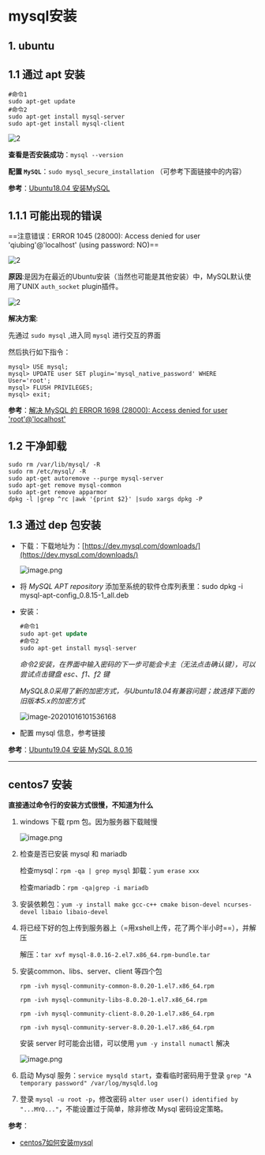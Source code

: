 # mysql安装

## 1. ubuntu

## 1.1 通过 apt 安装

```shell
#命令1
sudo apt-get update
#命令2
sudo apt-get install mysql-server
sudo apt-get install mysql-client
```

![2](https://img-blog.csdn.net/2018062311511088)

**查看是否安装成功**：`mysql --version`

**配置 `MySQL`**：`sudo mysql_secure_installation` （可参考下面链接中的内容）

**参考**：[Ubuntu18.04 安装MySQL](https://blog.csdn.net/weixx3/article/details/80782479)

## 1.1.1 可能出现的错误

==注意错误：ERROR 1045 (28000): Access denied for user 'qiubing'@'localhost' (using password: NO)==

![2](http://ww1.sinaimg.cn/large/006alGmrly1g276wmdle6j30h201mweo.jpg)

**原因**:是因为在最近的Ubuntu安装（当然也可能是其他安装）中，MySQL默认使用了UNIX `auth_socket` plugin插件。

![2](http://ww1.sinaimg.cn/large/006alGmrly1g276y3do7sj30bw05j0sv.jpg)

**解决方案**:

先通过 `sudo mysql` ,进入同 `mysql` 进行交互的界面

然后执行如下指令：

```mysql
mysql> USE mysql;
mysql> UPDATE user SET plugin='mysql_native_password' WHERE User='root';
mysql> FLUSH PRIVILEGES;
mysql> exit;
```

**参考**：[解决 MySQL 的 ERROR 1698 (28000): Access denied for user 'root'@'localhost'](https://blog.csdn.net/jlu16/article/details/82809937)

## 1.2 干净卸载

```shell
sudo rm /var/lib/mysql/ -R
sudo rm /etc/mysql/ -R
sudo apt-get autoremove --purge mysql-server
sudo apt-get remove mysql-common
sudo apt-get remove apparmor
dpkg -l |grep ^rc |awk '{print $2}' |sudo xargs dpkg -P
```

## 1.3 通过 dep 包安装

- 下载：下载地址为：[https://dev.mysql.com/downloads/](https://dev.mysql.com/downloads/)

  ![image.png](https://ww1.sinaimg.cn/large/006alGmrgy1gennee8d5cj30zq0nsad4.jpg)

- 将 *MySQL APT repository* 添加至系统的软件仓库列表里：sudo dpkg -i mysql-apt-config_0.8.15-1_all.deb

- 安装：

  ```sql
  #命令1
  sudo apt-get update
  #命令2
  sudo apt-get install mysql-server
  ```

  *命令2安装，在界面中输入密码的下一步可能会卡主（无法点击确认键），可以尝试点击键盘 esc、f1、f2 键*

  *MySQL8.0采用了新的加密方式，与Ubuntu18.04有兼容问题；故选择下面的旧版本5.x的加密方式*

  ![image-20201016101536168](https://i.loli.net/2020/10/16/mv9lYsMuWzio5pJ.png)

- 配置 mysql 信息，参考链接

**参考**：[Ubuntu19.04 安装 MySQL 8.0.16](https://blog.csdn.net/weixx3/article/details/94133847)

---

## centos7 安装

**直接通过命令行的安装方式很慢，不知道为什么**

1. windows 下载 rpm 包。因为服务器下载贼慢

    ![image.png](https://ww1.sinaimg.cn/large/006alGmrgy1gehfw42iu4j31400l5aee.jpg)

2. 检查是否已安装 mysql 和 mariadb

    检查mysql：`rpm -qa | grep mysql`
    卸载：`yum erase xxx`

    检查mariadb：`rpm -qa|grep -i mariadb`

3. 安装依赖包：`yum -y install make gcc-c++ cmake bison-devel ncurses-devel libaio libaio-devel`

4. 将已经下好的包上传到服务器上（=用xshell上传，花了两个半小时==），并解压

    解压：`tar xvf mysql-8.0.16-2.el7.x86_64.rpm-bundle.tar`

5. 安装common、libs、server、client 等四个包

    `rpm -ivh mysql-community-common-8.0.20-1.el7.x86_64.rpm`

    `rpm -ivh mysql-community-libs-8.0.20-1.el7.x86_64.rpm`

    `rpm -ivh mysql-community-client-8.0.20-1.el7.x86_64.rpm`

    `rpm -ivh mysql-community-server-8.0.20-1.el7.x86_64.rpm`

    安装 server 时可能会出错，可以使用 `yum -y install numactl` 解决

    ![image.png](https://ww1.sinaimg.cn/large/006alGmrgy1gehll8xtgqj316p055dgv.jpg)

6. 启动 Mysql 服务：`service mysqld start`，查看临时密码用于登录 `grep "A temporary password" /var/log/mysqld.log`

7. 登录 `mysql -u root -p`，修改密码 `alter user user() identified by "...MYQ..."`，不能设置过于简单，除非修改 Mysql 密码设定策略。

**参考**：

- [centos7如何安装mysql](https://jingyan.baidu.com/article/08b6a59172b47e14a80922bc.html)

